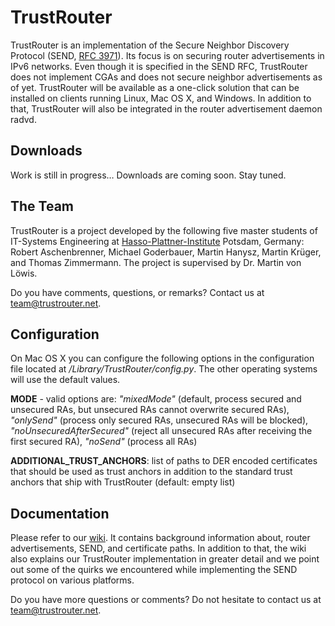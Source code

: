 TrustRouter
===========

TrustRouter is an implementation of the Secure Neighbor Discovery Protocol (SEND, [RFC 3971](http://tools.ietf.org/html/rfc3971)). Its focus is on securing router advertisements in IPv6 networks. Even though it is specified in the SEND RFC, TrustRouter does not implement CGAs and does not secure neighbor advertisements as of yet.
TrustRouter will be available as a one-click solution that can be installed on clients running Linux, Mac OS X, and Windows. In addition to that, TrustRouter will also be integrated in the router advertisement daemon radvd.

Downloads
---------

Work is still in progress… Downloads are coming soon. Stay tuned.


The Team
--------
TrustRouter is a project developed by the following five master students of IT-Systems Engineering at [Hasso-Plattner-Institute](http://www.hpi.uni-potsdam.de) Potsdam, Germany: Robert Aschenbrenner, Michael Goderbauer, Martin Hanysz, Martin Krüger, and Thomas Zimmermann. The project is supervised by Dr. Martin von Löwis.

Do you have comments, questions, or remarks? Contact us at team@trustrouter.net. 


Configuration
-------------
On Mac OS X you can configure the following options in the configuration file located at */Library/TrustRouter/config.py*. The other operating systems will use the default values.

**MODE** - valid options are: 
*"mixedMode"* (default, process secured and unsecured RAs, but unsecured RAs cannot overwrite secured RAs), 
*"onlySend"* (process only secured RAs, unsecured RAs will be blocked), 
*"noUnsecuredAfterSecured"* (reject all unsecured RAs after receiving the first secured RA), 
*"noSend"* (process all RAs)

**ADDITIONAL_TRUST_ANCHORS**: 
list of paths to DER encoded certificates that should be used as trust anchors in addition to the standard trust anchors that ship with TrustRouter (default: empty list)

Documentation
-------------
Please refer to our [wiki](https://github.com/TrustRouter/TrustRouter/wiki). It contains background information about, router advertisements, SEND, and certificate paths. In addition to that, the wiki also explains our TrustRouter implementation in greater detail and we point out some of the quirks we encountered while implementing the SEND protocol on various platforms.

Do you have more questions or comments? Do not hesitate to contact us at team@trustrouter.net.
